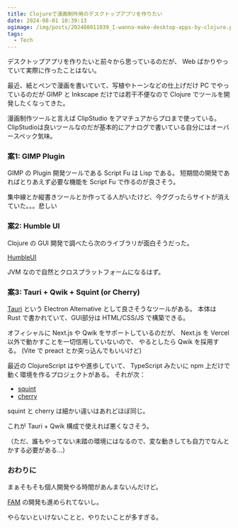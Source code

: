 ```yaml
---
title: Clojureで漫画制作用のデスクトップアプリを作りたい
date: 2024-08-01 10:39:13
ogimage: /img/posts/202408011039_I-wanna-make-desktop-apps-by-clojure.png
tags:
  - Tech
---
```


デスクトップアプリを作りたいと前々から思っているのだが、 Web ばかりやっていて実際に作ったことはない。

最近、紙とペンで漫画を書いていて、写植やトーンなどの仕上げだけ PC でやっているのだが
GIMP と Inkscape だけでは若干不便なので Clojure でツールを開発したくなってきた。

漫画制作ツールと言えば ClipStudio をアマチュアからプロまで使っている。
ClipStudioは良いツールなのだが基本的にアナログで書いている自分にはオーバースペック気味。

### 案1: GIMP Plugin

GIMP の Plugin 開発ツールである Script Fu は Lisp である。
短期間の開発であればとりあえず必要な機能を Script Fu で作るのが良さそう。

集中線とか縦書きツールとか作ってる人がいたけど、今ググったらサイトが消えていた。。。悲しい

### 案2: Humble UI

Clojure の GUI 開発で調べたら次のライブラリが面白そうだった。

[HumbleUI](https://github.com/HumbleUI/HumbleUI)

JVM なので自然とクロスプラットフォームになるはず。

### 案3: Tauri + Qwik + Squint (or Cherry)

[Tauri](https://tauri.app/) という Electron Alternative として良さそうなツールがある。
本体は Rust で書かれていて、GUI部分は HTML/CSS/JS で構築できる。

オフィシャルに Next.js や Qwik をサポートしているのだが、
Next.js を Vercel 以外で動かすことを一切信用していないので、
やるとしたら Qwik を採用する。
(Vite で preact とか突っ込んでもいいけど)

最近の ClojureScript はやや進歩していて、 TypeScript みたいに npm 上だけで動く環境を作るプロジェクトがある。
それが次：

* [squint](https://github.com/squint-cljs/squint)
* [cherry](https://github.com/squint-cljs/cherry)

squint と cherry は細かい違いはあれどほぼ同じ。

これが Tauri + Qwik 構成で使えれば悪くなさそう。

（ただ、誰もやってない未踏の環境にはなるので、変な動きしても自力でなんとかする必要がある…）

### おわりに

まぁそもそも個人開発やる時間があんまないんだけど。

[FAM](/tags/FAM/) の開発も進められてないし。

やらないといけないことと、やりたいことが多すぎる。
